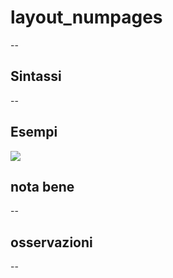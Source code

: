 # layout_numpages

--

## Sintassi

--

## Esempi

![](/img/variabili/layout_numpages/layout_numpages1.png)

## nota bene

--

## osservazioni

--